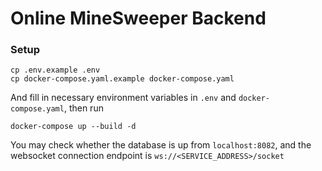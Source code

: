 # Online MineSweeper Backend

### Setup

```shell
cp .env.example .env
cp docker-compose.yaml.example docker-compose.yaml
```
And fill in necessary environment variables in `.env` and `docker-compose.yaml`, then run

```shell
docker-compose up --build -d
```
You may check whether the database is up from `localhost:8082`, and the websocket connection endpoint is `ws://<SERVICE_ADDRESS>/socket`
